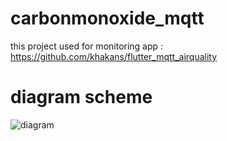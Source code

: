 # carbonmonoxide_mqtt

this project used for monitoring app : https://github.com/khakans/flutter_mqtt_airquality

# diagram scheme

![diagram](https://raw.githubusercontent.com/khakans/carbonmonoxide_mqtt/master/diagram_system.png)
